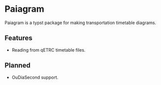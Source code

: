 # Paiagram

Paiagram is a typst package for making transportation timetable diagrams.

## Features

- Reading from qETRC timetable files.

## Planned

- OuDiaSecond support.
